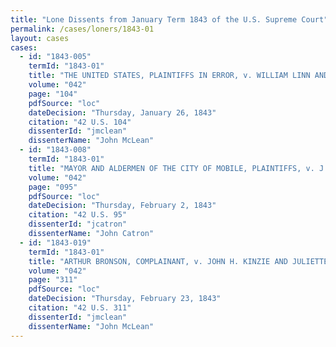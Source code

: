```yaml
---
title: "Lone Dissents from January Term 1843 of the U.S. Supreme Court"
permalink: /cases/loners/1843-01
layout: cases
cases:
  - id: "1843-005"
    termId: "1843-01"
    title: "THE UNITED STATES, PLAINTIFFS IN ERROR, v. WILLIAM LINN AND OTHERS"
    volume: "042"
    page: "104"
    pdfSource: "loc"
    dateDecision: "Thursday, January 26, 1843"
    citation: "42 U.S. 104"
    dissenterId: "jmclean"
    dissenterName: "John McLean"
  - id: "1843-008"
    termId: "1843-01"
    title: "MAYOR AND ALDERMEN OF THE CITY OF MOBILE, PLAINTIFFS, v. J. EMANUEL AND G. S. GAINES, DEFENDANTS"
    volume: "042"
    page: "095"
    pdfSource: "loc"
    dateDecision: "Thursday, February 2, 1843"
    citation: "42 U.S. 95"
    dissenterId: "jcatron"
    dissenterName: "John Catron"
  - id: "1843-019"
    termId: "1843-01"
    title: "ARTHUR BRONSON, COMPLAINANT, v. JOHN H. KINZIE AND JULIETTE A., HIS WIFE, EDMUND K. BUSSING AND JOHN S. BUSSING, THE PRESIDENT, DIRECTORS, AND COMPANY OF THE STATE BANK OF ILLINOIS, JAY HATHWAY, MARY ANN WOLCOTT, DANIEL S. GRISWOLD, CAROLINE D"
    volume: "042"
    page: "311"
    pdfSource: "loc"
    dateDecision: "Thursday, February 23, 1843"
    citation: "42 U.S. 311"
    dissenterId: "jmclean"
    dissenterName: "John McLean"
---
```

